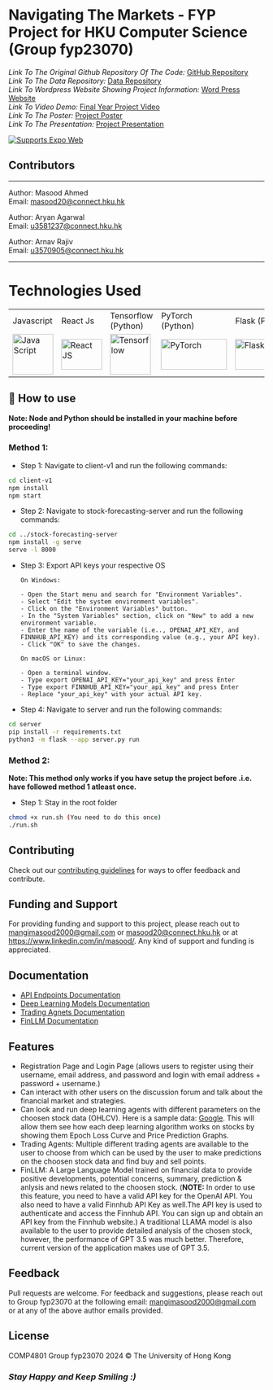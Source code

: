 # Navigating The Markets - FYP Project for HKU Computer Science (Group fyp23070)

_Link To The Original Github Repository Of The Code:_ <a href="https://github.com/Codes-of-Aryan/navigating-the-markets/" target="_blank"> GitHub Repository </a> <br>
_Link To The Data Repository:_ <a href="https://github.com/Masood-Ahmed271/FYP_DataCollection" target="_blank"> Data Repository </a> <br>
_Link To Wordpress Website Showing Project Information:_ <a href="https://wp2023.cs.hku.hk/fyp23070/" target="_blank"> Word Press Website </a> <br>
_Link To Video Demo:_ <a href="https://youtu.be/cNNRaVle3F4" target="_blank"> Final Year Project Video </a> <br>
_Link To The Poster:_ <a href="https://connecthkuhk-my.sharepoint.com/:b:/g/personal/masood20_connect_hku_hk/Ec-b5xScsMdIuYESOHHh86IBUpjJk9m-20hghb0AWzo-RQ?e=m250nP" target="_blank"> Project Poster </a> <br>
_Link To The Presentation:_ <a href="https://connecthkuhk-my.sharepoint.com/:b:/g/personal/masood20_connect_hku_hk/EQJyb5oXri5Cr45AMjJv3v4BY_zbWLq9rjnwPwVv3bHdig?e=UWmLyg" target="_blank"> Project Presentation </a> <br>

<p>
  </a>
  <!-- Web -->
  <a href="https://docs.expo.dev/workflow/web/">
    <img alt="Supports Expo Web" longdesc="Supports Expo Web" src="https://img.shields.io/badge/web-4630EB.svg?style=flat-square&logo=GOOGLE-CHROME&labelColor=4285F4&logoColor=fff" />
  </a>
</p>

## Contributors

---

Author: Masood Ahmed <br>
Email: masood20@connect.hku.hk <br>

Author: Aryan Agarwal <br>
Email: u3581237@connect.hku.hk <br>

Author: Arnav Rajiv <br>
Email: u3570905@connect.hku.hk <br>

---

# Technologies Used

<table>
  <tr>
    <td>Javascript</td>
    <td>React Js</td>
     <td>Tensorflow (Python)</td>
     <td>PyTorch (Python)</td>
     <td>Flask (Python)</td>
     <td>FinRL</td>
     <td>SQLAlchemy</td>
     <td>LLaMA-2</td>
  </tr>
  <tr>
    <td>  <!-- Java Script -->
  <a href="https://developer.mozilla.org/en-US/docs/Web/JavaScript">
    <img alt="Java Script" longdesc="Java Script" src="https://raw.github.com/voodootikigod/logo.js/master/js.png" width=80 height=80 />
    </a></td>
    <td>  <!-- React JS -->
  <a href="https://legacy.reactjs.org/">
    <img alt="React JS" longdesc="React JS" src="https://cdn.worldvectorlogo.com/logos/react-2.svg" width=80 height=60 />
    </a></td>
    <td>  <!-- Tensorflow Python -->
  <a href="https://www.tensorflow.org/">
    <img alt="Tensorflow" longdesc="Tensorflow" src="https://upload.wikimedia.org/wikipedia/commons/2/2d/Tensorflow_logo.svg" width=80 height=80 />
    </a></td>
    <td>  <!--  (Python) PyTorch -->
  <a href="https://pytorch.org/">
    <img alt="PyTorch" longdesc="PyTorch" src="https://upload.wikimedia.org/wikipedia/commons/9/96/Pytorch_logo.png" width=130 height=60 />
    </a></td>
    <td>  <!--  (Python) Flask -->
  <a href="https://flask.palletsprojects.com/en/3.0.x/">
    <img alt="Flask" longdesc="Flask" src="https://flask.palletsprojects.com/en/3.0.x/_images/flask-horizontal.png" width=130 height=60 />
    </a></td>
    <td>  <!--  FinRL -->
  <a href="https://finrl.readthedocs.io/en/latest/">
    <img alt="FinRL" longdesc="FinRL" src="https://finrl.readthedocs.io/en/latest/_images/logo_transparent_background.png" width=130 height=80 />
    </a></td>
    <td>  <!--  SQLAlchemy -->
  <a href="https://flask-sqlalchemy.palletsprojects.com/en/3.1.x/">
    <img alt="SQLAlchemy" longdesc="SQLAlchemy" src="https://flask-sqlalchemy.palletsprojects.com/en/3.1.x/_static/flask-sqlalchemy-logo.png" width=80 height=80 />
    </a></td>
    <td>  <!--  LLAMA -->
  <a href="https://huggingface.co/meta-llama">
    <img alt="LLAMA" longdesc="LLAMA" src="https://aeiljuispo.cloudimg.io/v7/https://cdn-uploads.huggingface.co/production/uploads/646cf8084eefb026fb8fd8bc/oCTqufkdTkjyGodsx1vo1.png?w=200&h=200&f=face" width=80 height=80 />
    </a></td>
  </tr>
 </table>

## 🚀 How to use

**Note: Node and Python should be installed in your machine before proceeding!**

### Method 1:

- Step 1: Navigate to client-v1 and run the following commands:

```bash
cd client-v1
npm install
npm start
```

- Step 2: Navigate to stock-forecasting-server and run the following commands:

```bash
cd ../stock-forecasting-server
npm install -g serve
serve -l 8000
```

- Step 3: Export API keys your respective OS

      On Windows:

      - Open the Start menu and search for "Environment Variables".
      - Select "Edit the system environment variables".
      - Click on the "Environment Variables" button.
      - In the "System Variables" section, click on "New" to add a new environment variable.
      - Enter the name of the variable (i.e.., OPENAI_API_KEY, and FINNHUB_API_KEY) and its corresponding value (e.g., your API key).
      - Click "OK" to save the changes.

      On macOS or Linux:

      - Open a terminal window.
      - Type export OPENAI_API_KEY="your_api_key" and press Enter
      - Type export FINNHUB_API_KEY="your_api_key" and press Enter
      - Replace "your_api_key" with your actual API key.

- Step 4: Navigate to server and run the following commands:

```bash
cd server
pip install -r requirements.txt
python3 -m flask --app server.py run
```

### Method 2:

**Note: This method only works if you have setup the project before .i.e. have followed method 1 atleast once.**

- Step 1: Stay in the root folder

```bash
chmod +x run.sh (You need to do this once)
./run.sh
```

## Contributing
Check out our [contributing guidelines](https://github.com/Masood-Ahmed271/NavigatingTheMarkets/wiki/Contributing-Guidelines) for ways to offer feedback and contribute.

## Funding and Support
For providing funding and support to this project, please reach out to mangimasood2000@gmail.com or masood20@connect.hku.hk or at https://www.linkedin.com/in/masood/. Any kind of support and funding is appreciated.

## Documentation

- [API Endpoints Documentation](Documentation/backendServerDocumentation.md)
- [Deep Learning Models Documentation](Documentation/DeepLearningDocs)
- [Trading Agnets Documentation](Documentation/TradingAgentsDocs)
- [FinLLM Documentation](Documentation/FINLLM)

## Features

- Registration Page and Login Page (allows users to register using their username, email address, and password and login with email address + password + username.)
- Can interact with other users on the discussion forum and talk about the financial market and strategies.
- Can look and run deep learning agents with different parameters on the choosen stock data (OHLCV). Here is a sample data:
  [Google](test/GOOG-year.csv). This will allow them see how each deep learning algorithm works on stocks by showing them Epoch Loss Curve and Price Prediction Graphs.
- Trading Agents: Multiple different trading agents are available to the user to choose from which can be used by the user to make predictions on the choosen stock data and find buy and sell points.
- FinLLM: A Large Language Model trained on financial data to provide positive developments, potential concerns, summary, prediction & anlysis and news related to the choosen stock. (**NOTE:** In order to use this feature, you need to have a valid API key for the OpenAI API. You also need to have a valid Finnhub API Key as well.The API key is used to authenticate and access the Finnhub API. You can sign up and obtain an API key from the Finnhub website.) A traditional LLAMA model is also available to the user to provide detailed analysis of the chosen stock, however, the performance of GPT 3.5 was much better. Therefore, current version of the application makes use of GPT 3.5.

## Feedback

Pull requests are welcome. For feedback and suggestions, please reach out to Group fyp23070 at the following email: mangimasood2000@gmail.com or at any of the above author emails provided. 

## License

COMP4801 Group fyp23070 2024 © The University of Hong Kong

### _Stay Happy and Keep Smiling :)_
